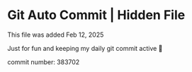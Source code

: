 # Git Auto Commit | Hidden File

This file was added Feb 12, 2025

Just for fun and keeping my daily git commit active 🤪

commit number: 383702
